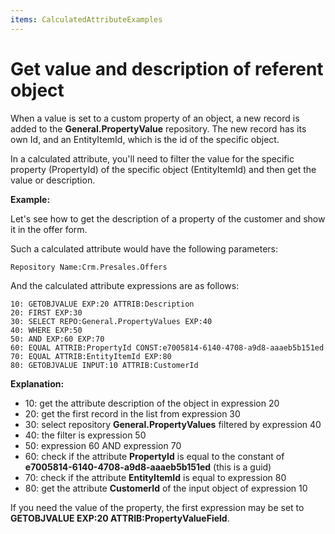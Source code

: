 ```yaml
---
items: CalculatedAttributeExamples
---
```


# Get value and description of referent object

When a value is set to a custom property of an object, a new record is added to the **General.PropertyValue** repository.
The new record has its own Id, and an EntityItemId, which is the id of the specific object. 

In a calculated attribute, you'll need to filter the value for the specific property (PropertyId) of the specific object (EntityItemId) and then get the value or description. 

**Example:**

Let's see how to get the description of a property of the customer and show it in the offer form. 

Such a calculated attribute would have the following parameters:

```
Repository Name:Crm.Presales.Offers
```

And the calculated attribute expressions are as follows:

```
10: GETOBJVALUE EXP:20 ATTRIB:Description 
20: FIRST EXP:30 
30: SELECT REPO:General.PropertyValues EXP:40
40: WHERE EXP:50 
50: AND EXP:60 EXP:70
60: EQUAL ATTRIB:PropertyId CONST:e7005814-6140-4708-a9d8-aaaeb5b151ed
70: EQUAL ATTRIB:EntityItemId EXP:80
80: GETOBJVALUE INPUT:10 ATTRIB:CustomerId
```

**Explanation:**

- 10: get the attribute description of the object in expression 20 
- 20: get the first record in the list from expression 30
- 30: select repository **General.PropertyValues** filtered by expression 40
- 40: the filter is expression 50
- 50: expression 60 AND expression 70
- 60: check if the attribute **PropertyId** is equal to the constant of **e7005814-6140-4708-a9d8-aaaeb5b151ed** (this is a guid)
- 70: check if the attribute **EntityItemId** is equal to expression 80
- 80: get the attribute **CustomerId** of the input object of expression 10

 
If you need the value of the property, the first expression may be set to <br> **GETOBJVALUE EXP:20 ATTRIB:PropertyValueField**.
